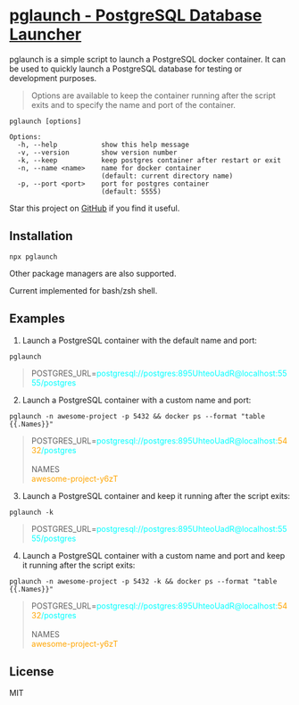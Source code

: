 # [pglaunch - PostgreSQL Database Launcher](https://www.npmjs.com/package/pglaunch)

<!-- Descrition -->

pglaunch is a simple script to launch a PostgreSQL docker container. It can be used to quickly launch a PostgreSQL database for testing or development purposes.

> Options are available to keep the container running after the script exits and to specify the name and port of the container.

```
pglaunch [options]

Options:
  -h, --help           show this help message
  -v, --version        show version number
  -k, --keep           keep postgres container after restart or exit
  -n, --name <name>    name for docker container
                       (default: current directory name)
  -p, --port <port>    port for postgres container
                       (default: 5555)
```

Star this project on [GitHub](https://github.com/nrjdalal/pglaunch#readme) if you find it useful.

## Installation

```
npx pglaunch
```

Other package managers are also supported.

Current implemented for bash/zsh shell.

## Examples

1. Launch a PostgreSQL container with the default name and port:

```
pglaunch
```

> POSTGRES_URL=<span style="color: cyan">postgresql://postgres:895UhteoUadR@localhost:5555/postgres</span>

2. Launch a PostgreSQL container with a custom name and port:

```
pglaunch -n awesome-project -p 5432 && docker ps --format "table {{.Names}}"
```

> POSTGRES_URL=<span style="color: cyan">postgresql://postgres:895UhteoUadR@localhost:<span style="color: orange">5432</span>/postgres</span><br/><br/>NAMES<br/><span style="color: orange">awesome-project-y6zT</span>

3. Launch a PostgreSQL container and keep it running after the script exits:

```
pglaunch -k
```

> POSTGRES_URL=<span style="color: cyan">postgresql://postgres:895UhteoUadR@localhost:5555/postgres</span>

4. Launch a PostgreSQL container with a custom name and port and keep it running after the script exits:

```
pglaunch -n awesome-project -p 5432 -k && docker ps --format "table {{.Names}}"
```

> POSTGRES_URL=<span style="color: cyan">postgresql://postgres:895UhteoUadR@localhost:<span style="color: orange">5432</span>/postgres</span><br/><br/>NAMES<br/><span style="color: orange">awesome-project-y6zT</span>

## License

MIT
